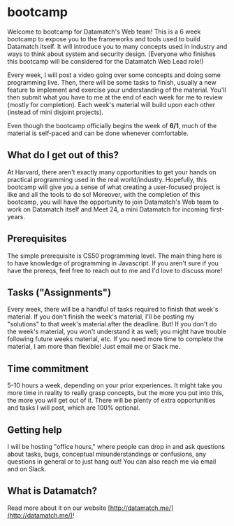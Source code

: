 # bootcamp

Welcome to bootcamp for Datamatch's Web team! This is a 6 week bootcamp to expose you to the frameworks and tools used to build Datamatch itself. It will introduce you to many concepts used in industry and ways to think about system and security design. (Everyone who finishes this bootcamp will be considered for the Datamatch Web Lead role!)

Every week, I will post a video going over some concepts and doing some programming live. Then, there will be some tasks to finish, usually a new feature to implement and exercise your understanding of the material. You'll then submit what you have to me at the end of each week for me to review (mostly for completion). Each week's material will build upon each other (instead of mini disjoint projects).

Even though the bootcamp officially begins the week of **6/1**, much of the material is self-paced and can be done whenever comfortable.

## What do I get out of this?
At Harvard, there aren't exactly many opportunities to get your hands on practical programming used in the real world/industry. Hopefully, this bootcamp will give you a sense of what creating a user-focused project is like and all the tools to do so! Moreover, with the completion of this bootcamp, you will have the opportunity to join Datamatch's Web team to work on Datamatch itself and Meet 24, a mini Datamatch for incoming first-years.

## Prerequisites
The simple prerequisite is CS50 programming level. The main thing here is to have knowledge of programming in Javascript. If you aren't sure if you have the prereqs, feel free to reach out to me and I'd love to discuss more!

## Tasks ("Assignments")
Every week, there will be a handful of tasks required to finish that week's material. If you don't finish the week's material, I'll be posting my "solutions" to that week's material after the deadline. But! If you don't do the week's material, you won't understand it as well; you might have trouble following future weeks material, etc. If you need more time to complete the material, I am more than flexible! Just email me or Slack me.

## Time commitment
5-10 hours a week, depending on your prior experiences. It might take you more time in reality to really grasp concepts, but the more you put into this, the more you will get out of it. There will be plenty of extra opportunities and tasks I will post, which are 100% optional.

## Getting help
I will be hosting "office hours," where people can drop in and ask questions about tasks, bugs, conceptual misunderstandings or confusions, any questions in general or to just hang out! You can also reach me via email and on Slack.

## What is Datamatch?
Read more about it on our website [http://datamatch.me/](http://datamatch.me/)!
